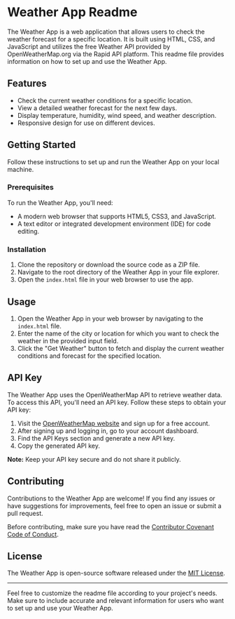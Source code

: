 # Weather App Readme

The Weather App is a web application that allows users to check the weather forecast for a specific location. It is built using HTML, CSS, and JavaScript and utilizes the free Weather API provided by OpenWeatherMap.org via the Rapid API platform. This readme file provides information on how to set up and use the Weather App.

## Features

- Check the current weather conditions for a specific location.
- View a detailed weather forecast for the next few days.
- Display temperature, humidity, wind speed, and weather description.
- Responsive design for use on different devices.

## Getting Started

Follow these instructions to set up and run the Weather App on your local machine.

### Prerequisites

To run the Weather App, you'll need:

- A modern web browser that supports HTML5, CSS3, and JavaScript.
- A text editor or integrated development environment (IDE) for code editing.

### Installation

1. Clone the repository or download the source code as a ZIP file.
2. Navigate to the root directory of the Weather App in your file explorer.
3. Open the `index.html` file in your web browser to use the app.

## Usage

1. Open the Weather App in your web browser by navigating to the `index.html` file.
2. Enter the name of the city or location for which you want to check the weather in the provided input field.
3. Click the "Get Weather" button to fetch and display the current weather conditions and forecast for the specified location.

## API Key

The Weather App uses the OpenWeatherMap API to retrieve weather data. To access this API, you'll need an API key. Follow these steps to obtain your API key:

1. Visit the [OpenWeatherMap website](https://openweathermap.org/) and sign up for a free account.
2. After signing up and logging in, go to your account dashboard.
3. Find the API Keys section and generate a new API key.
4. Copy the generated API key.


**Note:** Keep your API key secure and do not share it publicly.

## Contributing

Contributions to the Weather App are welcome! If you find any issues or have suggestions for improvements, feel free to open an issue or submit a pull request.

Before contributing, make sure you have read the [Contributor Covenant Code of Conduct](CODE_OF_CONDUCT.md).

## License

The Weather App is open-source software released under the [MIT License](LICENSE).

---

Feel free to customize the readme file according to your project's needs. Make sure to include accurate and relevant information for users who want to set up and use your Weather App.
